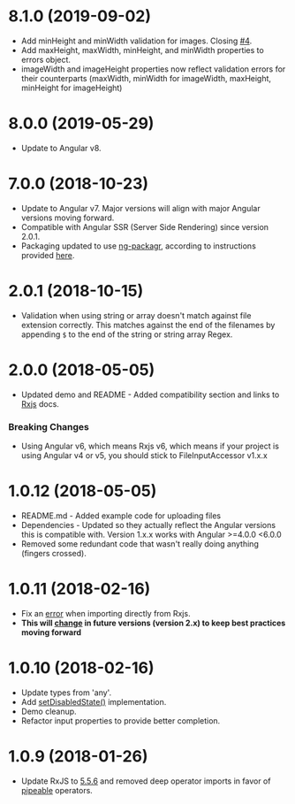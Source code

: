 # 8.1.0 (2019-09-02)
* Add minHeight and minWidth validation for images. Closing [#4](https://github.com/jwelker110/file-input-accessor/issues/4).
* Add maxHeight, maxWidth, minHeight, and minWidth properties to errors object.
* imageWidth and imageHeight properties now reflect validation errors for their counterparts (maxWidth, minWidth for imageWidth, maxHeight, minHeight for imageHeight)

# 8.0.0 (2019-05-29)
* Update to Angular v8.

# 7.0.0 (2018-10-23)
* Update to Angular v7. Major versions will align with major Angular versions moving forward.
* Compatible with Angular SSR (Server Side Rendering) since version 2.0.1.
* Packaging updated to use [ng-packagr](https://www.npmjs.com/package/ng-packagr), according to instructions provided [here](https://blog.angularindepth.com/creating-a-library-in-angular-6-87799552e7e5).

# 2.0.1 (2018-10-15)
* Validation when using string or array doesn't match against file extension correctly. 
This matches against the end of the filenames by appending `$` to the end of the string or 
string array Regex.

# 2.0.0 (2018-05-05)
* Updated demo and README - Added compatibility section and links 
to [Rxjs](https://beta-rxjsdocs.firebaseapp.com/) docs.

### Breaking Changes
* Using Angular v6, which means Rxjs v6, which means if your project
is using Angular v4 or v5, you should stick to FileInputAccessor v1.x.x

# 1.0.12 (2018-05-05)
* README.md - Added example code for uploading files
* Dependencies - Updated so they actually reflect the Angular versions this is compatible with. Version 1.x.x works with Angular >=4.0.0 <6.0.0
* Removed some redundant code that wasn't really doing anything (fingers crossed).

# 1.0.11 (2018-02-16)
* Fix an [error](https://github.com/angular/angular/issues/20095) when 
importing directly from Rxjs.
* **This will [change](https://github.com/ReactiveX/rxjs/blob/master/CHANGELOG.md#breaking-changes-1)
in future versions (version 2.x) to keep best practices moving forward**

# 1.0.10 (2018-02-16)
* Update types from 'any'.
* Add [setDisabledState()]() implementation.
* Demo cleanup.
* Refactor input properties to provide better completion.

# 1.0.9 (2018-01-26)
* Update RxJS to [5.5.6](https://github.com/ReactiveX/rxjs/blob/master/CHANGELOG.md#556-2017-12-21) and 
removed deep operator imports in favor of [pipeable](https://github.com/ReactiveX/rxjs/blob/master/doc/pipeable-operators.md) operators.
